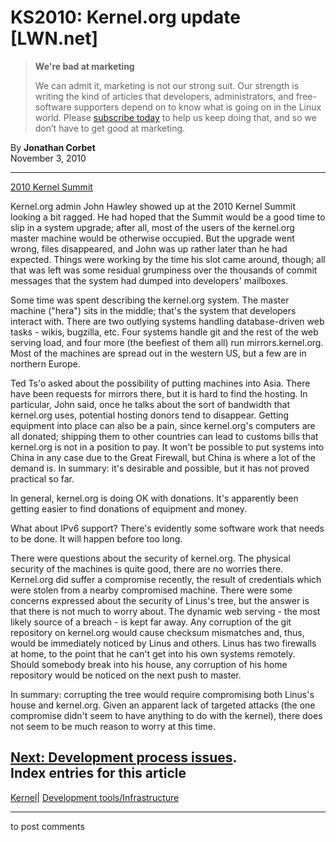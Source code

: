 # KS2010: Kernel.org update [LWN.net]

> **We're bad at marketing**
> 
> We can admit it, marketing is not our strong suit. Our strength is writing the kind of articles that developers, administrators, and free-software supporters depend on to know what is going on in the Linux world. Please [subscribe today](/Promo/nsn-bad/subscribe) to help us keep doing that, and so we don’t have to get good at marketing. 

By **Jonathan Corbet**  
November 3, 2010 

* * *

[2010 Kernel Summit](/Articles/KernelSummit2010/)

Kernel.org admin John Hawley showed up at the 2010 Kernel Summit looking a bit ragged. He had hoped that the Summit would be a good time to slip in a system upgrade; after all, most of the users of the kernel.org master machine would be otherwise occupied. But the upgrade went wrong, files disappeared, and John was up rather later than he had expected. Things were working by the time his slot came around, though; all that was left was some residual grumpiness over the thousands of commit messages that the system had dumped into developers' mailboxes. 

Some time was spent describing the kernel.org system. The master machine ("hera") sits in the middle; that's the system that developers interact with. There are two outlying systems handling database-driven web tasks - wikis, bugzilla, etc. Four systems handle git and the rest of the web serving load, and four more (the beefiest of them all) run mirrors.kernel.org. Most of the machines are spread out in the western US, but a few are in northern Europe. 

Ted Ts'o asked about the possibility of putting machines into Asia. There have been requests for mirrors there, but it is hard to find the hosting. In particular, John said, once he talks about the sort of bandwidth that kernel.org uses, potential hosting donors tend to disappear. Getting equipment into place can also be a pain, since kernel.org's computers are all donated; shipping them to other countries can lead to customs bills that kernel.org is not in a position to pay. It won't be possible to put systems into China in any case due to the Great Firewall, but China is where a lot of the demand is. In summary: it's desirable and possible, but it has not proved practical so far. 

In general, kernel.org is doing OK with donations. It's apparently been getting easier to find donations of equipment and money. 

What about IPv6 support? There's evidently some software work that needs to be done. It will happen before too long. 

There were questions about the security of kernel.org. The physical security of the machines is quite good, there are no worries there. Kernel.org did suffer a compromise recently, the result of credentials which were stolen from a nearby compromised machine. There were some concerns expressed about the security of Linus's tree, but the answer is that there is not much to worry about. The dynamic web serving - the most likely source of a breach - is kept far away. Any corruption of the git repository on kernel.org would cause checksum mismatches and, thus, would be immediately noticed by Linus and others. Linus has two firewalls at home, to the point that he can't get into his own systems remotely. Should somebody break into his house, any corruption of his home repository would be noticed on the next push to master. 

In summary: corrupting the tree would require compromising both Linus's house and kernel.org. Given an apparent lack of targeted attacks (the one compromise didn't seem to have anything to do with the kernel), there does not seem to be much reason to worry at this time. 

[Next: Development process issues](/Articles/413061/).  
Index entries for this article  
---  
[Kernel](/Kernel/Index)| [Development tools/Infrastructure](/Kernel/Index#Development_tools-Infrastructure)  
  


* * *

to post comments 
